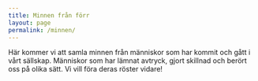 ```yaml
---
title: Minnen från förr
layout: page
permalink: /minnen/
---
```

Här kommer vi att samla minnen från människor som har kommit och gått i vårt sällskap. Människor som har lämnat avtryck, gjort skillnad och berört oss på olika sätt. Vi vill föra deras röster vidare!